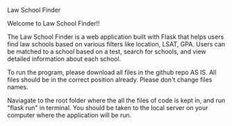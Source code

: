 Law School Finder

Welcome to Law School Finder!!

The Law School Finder is a web application built with Flask that helps users find law schools based on various filters like location, LSAT, GPA. Users can be matched to a school based on a test, search for schools, and view detailed information about each school.

To run the program, please download all files in the github repo AS IS. All files should be in the correct position already. Please don't change files names.

Naviagate to the root folder where the all the files of code is kept in, and run "flask run" in terminal. You should be taken to the local server on your computer where the application will be run. 


